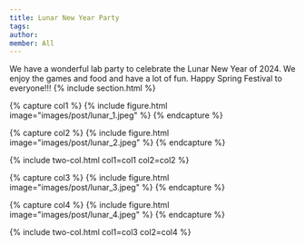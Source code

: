 ```yaml
---
title: Lunar New Year Party
tags:
author: 
member: All
---
```


We have a wonderful lab party to celebrate the Lunar New Year of 2024. We enjoy the games and food and have a lot of fun. Happy Spring Festival to everyone!!!
{% include section.html %}

{% capture col1 %}
{%
  include figure.html
  image="images/post/lunar_1.jpeg"
%}
{% endcapture %}

{% capture col2 %} 
{%
  include figure.html
  image="images/post/lunar_2.jpeg"
%}
{% endcapture %}

{% include two-col.html col1=col1 col2=col2 %}

{% capture col3 %}
{%
  include figure.html
  image="images/post/lunar_3.jpeg"
%}
{% endcapture %}

{% capture col4 %} 
{%
  include figure.html
  image="images/post/lunar_4.jpeg"
%}
{% endcapture %}

{% include two-col.html col1=col3 col2=col4 %}

